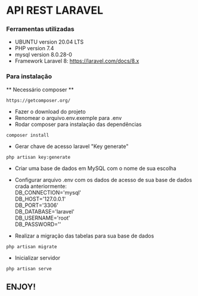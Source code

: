 # API REST LARAVEL

### Ferramentas utilizadas

- UBUNTU version 20.04 LTS
- PHP version 7.4
- mysql  version 8.0.28-0
- Framework Laravel 8: https://laravel.com/docs/8.x

### Para instalação

** Necessário composer **
```
https://getcomposer.org/
```
* Fazer o download do projeto
* Renomear o arquivo.env.exemple para .env
* Rodar composer para instalação das dependências
```
composer install
```

* Gerar chave de acesso laravel "Key generate"
```
php artisan key:generate
```

* Criar uma base de dados em MySQL com o nome de sua escolha

* Configurar arquivo .env com os dados de acesso de sua base de dados crada anteriormente:<br>
DB_CONNECTION='mysql'</br>
DB_HOST='127.0.0.1'</br>
DB_PORT='3306'</br>
DB_DATABASE='laravel'</br>
DB_USERNAME='root'</br>
DB_PASSWORD=''</br>

* Realizar a migração das tabelas para sua base de dados
```
php artisan migrate
```

* Inicializar servidor
```
php artisan serve
```

## ENJOY!
